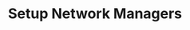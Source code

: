 ---
sidebar_position: 2
title: "Setup Network Managers"
sidebar_label: "Setup Network Managers"
description: "Configure network management tools in Alpine Linux - set up ifupdown, use networking scripts, manage network connections, and control network services."
keywords:
  - "alpine network managers"
  - "ifupdown"
  - "network management"
  - "network scripts"
  - "connection management"
tags:
  - alpine
  - network-managers
  - ifupdown
  - network-management
  - networking
slug: /linux/alpine/network/network-configuration/setup-network-managers
---
